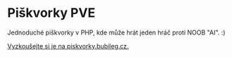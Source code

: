 # Piškvorky PVE

Jednoduché piškvorky v PHP, kde může hrát jeden hráč proti NOOB "AI". :)

[Vyzkoušejte si je na piskvorky.bubileg.cz.](http://piskvorky.bubileg.cz/piskvorky_pve)
